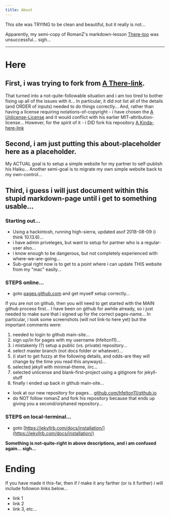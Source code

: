 ```yaml
---
title: About
---
```


This site was TRYING to be clean and beautiful, but it really is not...

Apparently, my semi-copy of RomanZ's markdown-lesson [There-too](https://www.romanzolotarev.com/markdown.html) was unsuccessful...  sigh...

---

# Here

## First, i was trying to fork from [A There-link](https://www.romanzolotarev.com/standalone.html).

That turned into a not-quite-followable situation and i am too tired to bother fixing up all of the issues with it...
In particular, it did not list all of the details (and ORDER of inputs) needed to do things correctly...
And, rather than having a license requiring notations-of-copyright - i have chosen the [A Unlicense-License](https://github.com/componentjs/component/issues/261) and it would conflict with his earlier MIT-attribution-license...
However, for the spirit of it - i DID fork his repository [A Kinda-here-link](https://github.com/hfelton11/jekyll-minimalist/blob/master/index.md)

## Second, i am just putting this about-placeholder here as a placeholder.

My ACTUAL goal is to setup a simple website for my partner to self-publish his Haiku...
Another semi-goal is to migrate my own simple website back to my own-control...

## Third, i guess i will just document within this stupid markdown-page until i get to something usable...
### Starting out...
- Using a hackintosh, running high-sierra, updated asof 2018-08-09 (i think 10.13.6)...
- i have admin priveleges, but want to setup for partner who is a regular-user also...
- i know enough to be dangerous, but not completely experienced with where-we-are-going...
- Sub-goal right now is to get to a point where i can update THIS website from my "mac" easily...
### STEPS online...
- goto [pages.github.com](https://pages.github.com) and get myself setup correctly...

If you are not on github, then you will need to get started with the MAIN github process first...
I have been on github for awhile already, so i just needed to make sure that i signed up for the correct pages-name...
In particular, i took some screenshots (will not link-to here yet) but the important comments were:
1. needed to login to github main-site...
1. sign up/in for pages with my username (hfelton11)...
1. i mistakenly (?) setup a public (vs. private) repository...
1. select master branch (not docs folder or whatever)...
1. (i start to get fuzzy at the following details, and odds-are they will change by the time you read this anyways)...
1. selected jekyll with minimal-theme, iirc...
1. selected unlicense and blank-first-project using a gitignore for jekyll-stuff
1. finally i ended up back in github main-site...

- look at our new repository for pages... [github.com/hfelton11/github.io](https://github.com/hfelton11/github.io)
- do NOT follow romanZ and fork his repository because that ends up giving you a second/orphaned repository...
### STEPS on local-terminal...
- goto [https://jekyllrb.com/docs/installation/](https://jekyllrb.com/docs/installation/)

**Something is not-quite-right in above descriptions, and i am confused again...  sigh...**


# Ending

If you have made it this-far, then if _I_ make it any farther (or is it further) i will include followon links below...

- link 1
- link 2
- link 3, etc...

